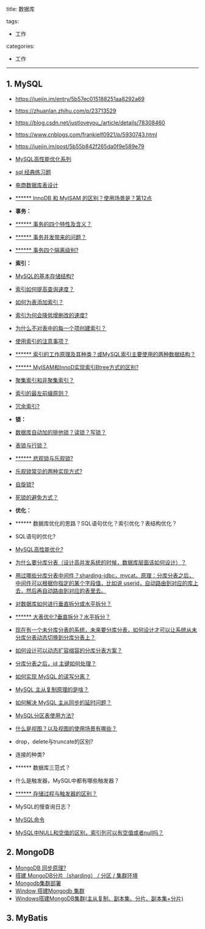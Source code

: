title: 数据库

tags:
  - 工作

categories:
  - 工作

---
## 1. MySQL
- https://juejin.im/entry/5b57ec015188251aa8292a69
- https://zhuanlan.zhihu.com/p/23713529
- https://blog.csdn.net/justloveyou_/article/details/78308460
- https://www.cnblogs.com/frankielf0921/p/5930743.html
- https://juejin.im/post/5b55b842f265da0f9e589e79
- [MySQL高性能优化系列](https://www.cnblogs.com/huchong/tag/MySQL%E9%AB%98%E6%80%A7%E8%83%BD%E4%BC%98%E5%8C%96%E7%B3%BB%E5%88%97/)
- [sql 经典练习题](https://github.com/mnan2c/CS-Notes/blob/master/other/sql%20%E7%BB%8F%E5%85%B8%E7%BB%83%E4%B9%A0%E9%A2%98.sql)
- [电商数据库表设计](https://www.cnblogs.com/huchong/p/10232530.html)


- [******  InnoDB 和 MyISAM 的区别？使用场景是？第12点](https://blog.csdn.net/justloveyou_/article/details/78308460)
- **事务：**
- [****** 事务的四个特性及含义？](https://github.com/mnan2c/JavaGuide/blob/master/docs/database/%E4%BA%8B%E5%8A%A1%E9%9A%94%E7%A6%BB%E7%BA%A7%E5%88%AB%28%E5%9B%BE%E6%96%87%E8%AF%A6%E8%A7%A3%29.md#%E4%BA%8B%E7%89%A9%E7%9A%84%E7%89%B9%E6%80%A7acid)
- [****** 事务并发带来的问题？](https://github.com/mnan2c/JavaGuide/blob/master/docs/database/%E4%BA%8B%E5%8A%A1%E9%9A%94%E7%A6%BB%E7%BA%A7%E5%88%AB%28%E5%9B%BE%E6%96%87%E8%AF%A6%E8%A7%A3%29.md#%E5%B9%B6%E5%8F%91%E4%BA%8B%E5%8A%A1%E5%B8%A6%E6%9D%A5%E7%9A%84%E9%97%AE%E9%A2%98)
- [****** 事务四个隔离级别?](https://github.com/mnan2c/JavaGuide/blob/master/docs/database/%E4%BA%8B%E5%8A%A1%E9%9A%94%E7%A6%BB%E7%BA%A7%E5%88%AB%28%E5%9B%BE%E6%96%87%E8%AF%A6%E8%A7%A3%29.md#%E4%BA%8B%E5%8A%A1%E9%9A%94%E7%A6%BB%E7%BA%A7%E5%88%AB)
- **索引：**
- [MySQL的基本存储结构?](https://github.com/mnan2c/JavaGuide/blob/master/docs/database/MySQL%20Index.md#%E5%85%88%E4%BB%8E-mysql-%E7%9A%84%E5%9F%BA%E6%9C%AC%E5%AD%98%E5%82%A8%E7%BB%93%E6%9E%84%E8%AF%B4%E8%B5%B7)
- [索引如何提高查询速度？](https://github.com/mnan2c/JavaGuide/blob/master/docs/database/MySQL%20Index.md#%E4%BD%BF%E7%94%A8%E7%B4%A2%E5%BC%95%E4%B9%8B%E5%90%8E)
- [如何为表添加索引？](https://github.com/mnan2c/JavaGuide/blob/master/docs/database/MySQL%20Index.md#mysql%E5%A6%82%E4%BD%95%E4%B8%BA%E8%A1%A8%E5%AD%97%E6%AE%B5%E6%B7%BB%E5%8A%A0%E7%B4%A2%E5%BC%95)
- [索引为何会降低增删改的速度?](https://juejin.im/post/5b55b842f265da0f9e589e79#heading-4)
- [为什么不对表中的每一个项创建索引？](https://github.com/mnan2c/JavaGuide/blob/master/docs/database/MySQL%20Index.md)
- [使用索引的注意事项？](https://github.com/mnan2c/JavaGuide/blob/master/docs/database/MySQL%20Index.md)
- [****** 索引的工作原理及其种类？或MySQL索引主要使用的两种数据结构？](https://github.com/mnan2c/JavaGuide/blob/master/docs/database/MySQL%20Index.md)
- [****** MyISAM和InnoD实现索引Btree方式的区别?](https://github.com/mnan2c/JavaGuide/blob/master/docs/database/MySQL%20Index.md)
- [聚集索引和非聚集索引？](https://juejin.im/post/5b55b842f265da0f9e589e79#heading-7)
- [索引的最左前缀原则？](https://juejin.im/post/5b55b842f265da0f9e589e79#heading-8)
- [冗余索引?](https://github.com/mnan2c/JavaGuide/blob/master/docs/database/MySQL%20Index.md)
- **锁：**
- [数据库自动加的排他锁？读锁？写锁？](https://juejin.im/post/5b55b842f265da0f9e589e79#heading-12)
- [表锁与行锁？](https://juejin.im/post/5b55b842f265da0f9e589e79#heading-13)
- [****** 悲观锁与乐观锁?](https://github.com/mnan2c/JavaGuide/blob/master/docs/essential-content-for-interview/%E9%9D%A2%E8%AF%95%E5%BF%85%E5%A4%87%E4%B9%8B%E4%B9%90%E8%A7%82%E9%94%81%E4%B8%8E%E6%82%B2%E8%A7%82%E9%94%81.md)
- [乐观锁常见的两种实现方式?](https://github.com/mnan2c/JavaGuide/blob/master/docs/essential-content-for-interview/%E9%9D%A2%E8%AF%95%E5%BF%85%E5%A4%87%E4%B9%8B%E4%B9%90%E8%A7%82%E9%94%81%E4%B8%8E%E6%82%B2%E8%A7%82%E9%94%81.md#%E4%B9%90%E8%A7%82%E9%94%81%E5%B8%B8%E8%A7%81%E7%9A%84%E4%B8%A4%E7%A7%8D%E5%AE%9E%E7%8E%B0%E6%96%B9%E5%BC%8F)
- [自旋锁?](https://blog.csdn.net/qq_34337272/article/details/81252853)
- [死锁的避免方式？](https://juejin.im/post/5b55b842f265da0f9e589e79#heading-20)
- **优化：**
- ****** 数据库优化的思路？SQL语句优化？索引优化？表结构优化？
- SQL语句的优化?
- [MySQL高性能优化?](https://www.cnblogs.com/huchong/p/10219318.html)
- [为什么要分库分表（设计高并发系统的时候，数据库层面该如何设计）？](https://github.com/doocs/advanced-java/blob/master/docs/high-concurrency/database-shard.md#%E4%B8%BA%E4%BB%80%E4%B9%88%E8%A6%81%E5%88%86%E5%BA%93%E5%88%86%E8%A1%A8%E8%AE%BE%E8%AE%A1%E9%AB%98%E5%B9%B6%E5%8F%91%E7%B3%BB%E7%BB%9F%E7%9A%84%E6%97%B6%E5%80%99%E6%95%B0%E6%8D%AE%E5%BA%93%E5%B1%82%E9%9D%A2%E8%AF%A5%E5%A6%82%E4%BD%95%E8%AE%BE%E8%AE%A1)
- [用过哪些分库分表中间件？sharding-jdbc，mycat。原理：分库分表之后，中间件可以根据你指定的某个字段值，比如说 userid，自动路由到对应的库上去，然后再自动路由到对应的表里去。](https://github.com/doocs/advanced-java/blob/master/docs/high-concurrency/database-shard.md#%E7%94%A8%E8%BF%87%E5%93%AA%E4%BA%9B%E5%88%86%E5%BA%93%E5%88%86%E8%A1%A8%E4%B8%AD%E9%97%B4%E4%BB%B6%E4%B8%8D%E5%90%8C%E7%9A%84%E5%88%86%E5%BA%93%E5%88%86%E8%A1%A8%E4%B8%AD%E9%97%B4%E4%BB%B6%E9%83%BD%E6%9C%89%E4%BB%80%E4%B9%88%E4%BC%98%E7%82%B9%E5%92%8C%E7%BC%BA%E7%82%B9)
- [对数据库如何进行垂直拆分或水平拆分？](https://github.com/doocs/advanced-java/blob/master/docs/high-concurrency/database-shard.md#%E4%BD%A0%E4%BB%AC%E5%85%B7%E4%BD%93%E6%98%AF%E5%A6%82%E4%BD%95%E5%AF%B9%E6%95%B0%E6%8D%AE%E5%BA%93%E5%A6%82%E4%BD%95%E8%BF%9B%E8%A1%8C%E5%9E%82%E7%9B%B4%E6%8B%86%E5%88%86%E6%88%96%E6%B0%B4%E5%B9%B3%E6%8B%86%E5%88%86%E7%9A%84)
- [****** 大表优化?垂直拆分？水平拆分？](https://github.com/mnan2c/JavaGuide/blob/master/docs/database/MySQL.md#%E5%A4%A7%E8%A1%A8%E4%BC%98%E5%8C%96)
- [现在有一个未分库分表的系统，未来要分库分表，如何设计才可以让系统从未分库分表动态切换到分库分表上？](https://github.com/doocs/advanced-java/blob/master/docs/high-concurrency/database-shard-method.md)
- [如何设计可以动态扩容缩容的分库分表方案？](https://github.com/doocs/advanced-java/blob/master/docs/high-concurrency/database-shard-dynamic-expand.md)
- [分库分表之后，id 主键如何处理？](https://github.com/doocs/advanced-java/blob/master/docs/high-concurrency/database-shard-global-id-generate.md)
- [如何实现 MySQL 的读写分离？](https://github.com/doocs/advanced-java/blob/master/docs/high-concurrency/mysql-read-write-separation.md#%E5%A6%82%E4%BD%95%E5%AE%9E%E7%8E%B0-mysql-%E7%9A%84%E8%AF%BB%E5%86%99%E5%88%86%E7%A6%BB)
- [MySQL 主从复制原理的是啥？](https://github.com/doocs/advanced-java/blob/master/docs/high-concurrency/mysql-read-write-separation.md#mysql-%E4%B8%BB%E4%BB%8E%E5%A4%8D%E5%88%B6%E5%8E%9F%E7%90%86%E7%9A%84%E6%98%AF%E5%95%A5)
- [如何解决 MySQL 主从同步的延时问题？](https://github.com/doocs/advanced-java/blob/master/docs/high-concurrency/mysql-read-write-separation.md#mysql-%E4%B8%BB%E4%BB%8E%E5%90%8C%E6%AD%A5%E5%BB%B6%E6%97%B6%E9%97%AE%E9%A2%98%E7%B2%BE%E5%8D%8E)
- [MySQL分区表使用方法?](https://www.cnblogs.com/huchong/p/10231719.html)
- [什么是视图？以及视图的使用场景有哪些？](https://zhuanlan.zhihu.com/p/23713529)
- drop，delete与truncate的区别?
- 连接的种类?
- ****** 数据库三范式？
- 什么是触发器，MySQL中都有哪些触发器？
- [****** 存储过程与触发器的区别？](https://www.cnblogs.com/frankielf0921/p/5930743.html)
- MySQL的慢查询日志？
- [MySQL命令](https://github.com/mnan2c/JavaGuide/blob/master/docs/database/%E4%B8%80%E5%8D%83%E8%A1%8CMySQL%E5%91%BD%E4%BB%A4.md)
- [MySQL中NULL和空值的区别，索引列可以有空值或者null吗？](https://www.cnblogs.com/wangzhongqiu/p/6424712.html)


## 2. MongoDB
- [MongoDB 同步原理?](https://juejin.im/entry/5790daf27db2a20054cc252e)
- [搭建 MongoDB分片（sharding） / 分区 / 集群环境](https://juejin.im/post/5a730fae5188257a5f1e95d1)
- [Mongodb集群部署](https://juejin.im/post/5af5447f6fb9a07aa767b739)
- [Window 搭建Mongodb 集群](https://www.cnblogs.com/ZJ199012/p/6051188.html)
- [Windows搭建MongoDB集群(主从复制、副本集、分片、副本集+分片)](https://wangshirufeng.iteye.com/blog/2268554)


## 3. MyBatis
